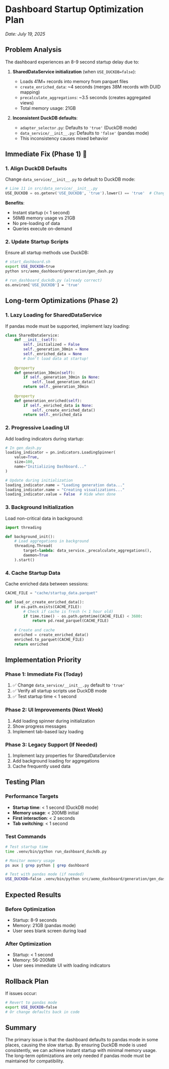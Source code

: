 # Dashboard Startup Optimization Plan

*Date: July 19, 2025*

## Problem Analysis

The dashboard experiences an 8-9 second startup delay due to:

1. **SharedDataService initialization** (when `USE_DUCKDB=false`):
   - Loads 41M+ records into memory from parquet files
   - `create_enriched_data`: ~4 seconds (merges 38M records with DUID mapping)
   - `precalculate_aggregations`: ~3.5 seconds (creates aggregated views)
   - Total memory usage: 21GB

2. **Inconsistent DuckDB defaults**:
   - `adapter_selector.py`: Defaults to `'true'` (DuckDB mode)
   - `data_service/__init__.py`: Defaults to `'false'` (pandas mode)
   - This inconsistency causes mixed behavior

## Immediate Fix (Phase 1) 🚨

### 1. Align DuckDB Defaults
Change `data_service/__init__.py` to default to DuckDB mode:

```python
# Line 11 in src/data_service/__init__.py
USE_DUCKDB = os.getenv('USE_DUCKDB', 'true').lower() == 'true'  # Change 'false' to 'true'
```

**Benefits**:
- Instant startup (< 1 second)
- 56MB memory usage vs 21GB
- No pre-loading of data
- Queries execute on-demand

### 2. Update Startup Scripts
Ensure all startup methods use DuckDB:

```bash
# start_dashboard.sh
export USE_DUCKDB=true
python src/aemo_dashboard/generation/gen_dash.py

# run_dashboard_duckdb.py (already correct)
os.environ['USE_DUCKDB'] = 'true'
```

## Long-term Optimizations (Phase 2)

### 1. Lazy Loading for SharedDataService
If pandas mode must be supported, implement lazy loading:

```python
class SharedDataService:
    def __init__(self):
        self._initialized = False
        self._generation_30min = None
        self._enriched_data = None
        # Don't load data at startup!
    
    @property
    def generation_30min(self):
        if self._generation_30min is None:
            self._load_generation_data()
        return self._generation_30min
    
    @property
    def generation_enriched(self):
        if self._enriched_data is None:
            self._create_enriched_data()
        return self._enriched_data
```

### 2. Progressive Loading UI
Add loading indicators during startup:

```python
# In gen_dash.py
loading_indicator = pn.indicators.LoadingSpinner(
    value=True, 
    size=100,
    name="Initializing Dashboard..."
)

# Update during initialization
loading_indicator.name = "Loading generation data..."
loading_indicator.name = "Creating visualizations..."
loading_indicator.value = False  # Hide when done
```

### 3. Background Initialization
Load non-critical data in background:

```python
import threading

def background_init():
    # Load aggregations in background
    threading.Thread(
        target=lambda: data_service._precalculate_aggregations(),
        daemon=True
    ).start()
```

### 4. Cache Startup Data
Cache enriched data between sessions:

```python
CACHE_FILE = "cache/startup_data.parquet"

def load_or_create_enriched_data():
    if os.path.exists(CACHE_FILE):
        # Check if cache is fresh (< 1 hour old)
        if time.time() - os.path.getmtime(CACHE_FILE) < 3600:
            return pd.read_parquet(CACHE_FILE)
    
    # Create and cache
    enriched = create_enriched_data()
    enriched.to_parquet(CACHE_FILE)
    return enriched
```

## Implementation Priority

### Phase 1: Immediate Fix (Today)
1. ✅ Change `data_service/__init__.py` default to `'true'`
2. ✅ Verify all startup scripts use DuckDB mode
3. ✅ Test startup time < 1 second

### Phase 2: UI Improvements (Next Week)
1. Add loading spinner during initialization
2. Show progress messages
3. Implement tab-based lazy loading

### Phase 3: Legacy Support (If Needed)
1. Implement lazy properties for SharedDataService
2. Add background loading for aggregations
3. Cache frequently used data

## Testing Plan

### Performance Targets
- **Startup time**: < 1 second (DuckDB mode)
- **Memory usage**: < 200MB initial
- **First interaction**: < 2 seconds
- **Tab switching**: < 1 second

### Test Commands
```bash
# Test startup time
time .venv/bin/python run_dashboard_duckdb.py

# Monitor memory usage
ps aux | grep python | grep dashboard

# Test with pandas mode (if needed)
USE_DUCKDB=false .venv/bin/python src/aemo_dashboard/generation/gen_dash.py
```

## Expected Results

### Before Optimization
- Startup: 8-9 seconds
- Memory: 21GB (pandas mode)
- User sees blank screen during load

### After Optimization
- Startup: < 1 second
- Memory: 56-200MB
- User sees immediate UI with loading indicators

## Rollback Plan

If issues occur:
```bash
# Revert to pandas mode
export USE_DUCKDB=false
# Or change defaults back in code
```

## Summary

The primary issue is that the dashboard defaults to pandas mode in some places, causing the slow startup. By ensuring DuckDB mode is used consistently, we can achieve instant startup with minimal memory usage. The long-term optimizations are only needed if pandas mode must be maintained for compatibility.